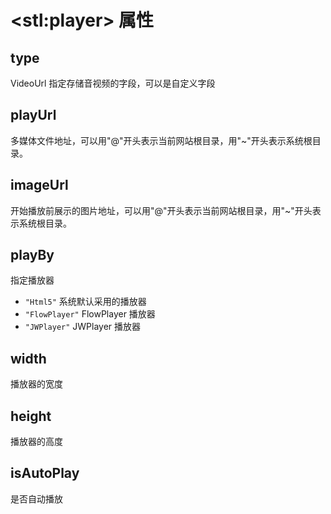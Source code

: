# &lt;stl:player&gt; 属性

## type

VideoUrl 指定存储音视频的字段，可以是自定义字段

## playUrl

多媒体文件地址，可以用"@"开头表示当前网站根目录，用"~"开头表示系统根目录。

## imageUrl

开始播放前展示的图片地址，可以用"@"开头表示当前网站根目录，用"~"开头表示系统根目录。

## playBy

指定播放器

- `"Html5"` 系统默认采用的播放器
- `"FlowPlayer"` FlowPlayer 播放器
- `"JWPlayer"` JWPlayer 播放器

## width

播放器的宽度

## height

播放器的高度

## isAutoPlay

是否自动播放
